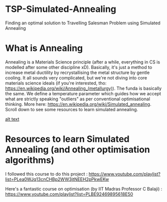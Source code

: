 # TSP-Simulated-Annealing

Finding an optimal solution to Travelling Salesman Problem using Simulated Annealing

# What is Annealing

Annealing is a Materials Science principle (after a while, everything in CS is modelled after some other discipline xD). Basically, it's just a method to increase metal ductility by recrystallising the metal structure by gentle cooling. It all sounds very complicated, but we're not diving into core materials science ideals (if you're interested, tho: https://en.wikipedia.org/wiki/Annealing_(metallurgy)). The funda is basically the same. We define a temperature parameter which guides how we accept what are strictly speaking "outliers" as per conventional optimisational thinking. More here: https://en.wikipedia.org/wiki/Simulated_annealing. Scroll down to see some resources to learn simulated annealing.

[alt text](https://raw.githubusercontent.com/pranay-venkatesh/TSP-Simulated-Annealing/master/TSPSolved.png)

# Resources to learn Simulated Annealing (and other optimisation algorithms)

I followed this course to do this project : https://www.youtube.com/playlist?list=PLea0WJq13cnCHBp2WW3jtNEEH2pPkwEKw

Here's a fantastic course on optimisation (by IIT Madras Professor C Balaji) : https://www.youtube.com/playlist?list=PLBE92469895618E50

